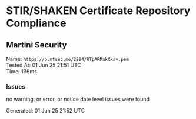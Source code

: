 # STIR/SHAKEN Certificate Repository Compliance

## Martini Security

Name: `https://p.mtsec.me/2884/RTpARMakXkav.pem`\
Tested At: 01 Jun 25 21:51 UTC\
Time: 196ms

### Issues

no warning, or error, or notice date level issues were found

Generated: 01 Jun 25 21:52 UTC